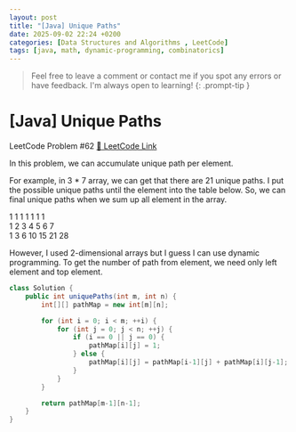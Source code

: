 ```yaml
---
layout: post
title: "[Java] Unique Paths"
date: 2025-09-02 22:24 +0200
categories: [Data Structures and Algorithms , LeetCode]
tags: [java, math, dynamic-programming, combinatorics]
---
```

> Feel free to leave a comment or contact me if you spot any errors or have feedback. I'm always open to learning!
{: .prompt-tip }
 

# [Java] Unique Paths


LeetCode Problem #62 [🔗 LeetCode Link](https://leetcode.com/problems/unique-paths/description/)


In this problem, we can accumulate unique path per element. 


For example, in 3 * 7 array, we can get that there are 21 unique paths. I put the possible unique paths until the element into the table below. So, we can final unique paths when we sum up all element in the array.

1   1   1   1   1   1   1 \
1   2   3   4   5   6   7 \
1   3   6   10  15  21  28


However, I used 2-dimensional arrays but I guess I can use dynamic programming. To get the number of path from element, we need only left element and top element.

```java
class Solution {
    public int uniquePaths(int m, int n) {
        int[][] pathMap = new int[m][n];

        for (int i = 0; i < m; ++i) {
            for (int j = 0; j < n; ++j) {
                if (i == 0 || j == 0) {
                    pathMap[i][j] = 1;
                } else {
                    pathMap[i][j] = pathMap[i-1][j] + pathMap[i][j-1];
                }
            }
        }

        return pathMap[m-1][n-1];
    }
}
```
